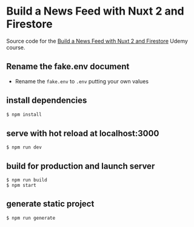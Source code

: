 # Build a News Feed with Nuxt 2 and Firestore

Source code for the [Build a News Feed with Nuxt 2 and Firestore](https://www.udemy.com/build-a-news-feed-with-nuxt-2-and-firestore) Udemy course.

## Rename the fake.env document

- Rename the `fake.env` to `.env` putting your own values

## install dependencies

```bash
$ npm install
```

## serve with hot reload at localhost:3000

```
$ npm run dev
```

## build for production and launch server

```
$ npm run build
$ npm start
```

## generate static project

```
$ npm run generate
```
